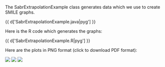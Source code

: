 The SabrExtrapolationExample class generates data which we use to create SMILE graphs.

{{ d['SabrExtrapolationExample.java|pyg'] }}

Here is the R code which generates the graphs:

{{ d['SabrExtrapolationExample.R|pyg'] }}

Here are the plots in PNG format (click to download PDF format):

<a href="extrapolation-density.pdf"><img src="extrapolation-density.png"></a>
<a href="extrapolation-smile.pdf"><img src="extrapolation-smile.png"></a>
<a href="extrapolation-price.pdf"><img src="extrapolation-price.png"></a>

